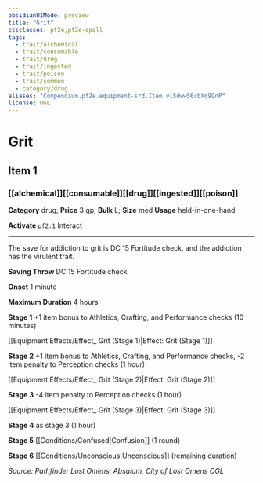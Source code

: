 ```yaml
---
obsidianUIMode: preview
title: "Grit"
cssclasses: pf2e,pf2e-spell
tags:
  - trait/alchemical
  - trait/consumable
  - trait/drug
  - trait/ingested
  - trait/poison
  - trait/common
  - category/drug
aliases: "Compendium.pf2e.equipment-srd.Item.vl5dww56cbXo9QnP"
license: OGL
---
```

# Grit
## Item 1
### [[alchemical]][[consumable]][[drug]][[ingested]][[poison]]

**Category** drug; 
**Price** 3 gp; 
**Bulk** L; **Size** med
**Usage** held-in-one-hand

**Activate** `pf2:1` Interact

* * *

The save for addiction to grit is DC 15 Fortitude check, and the addiction has the virulent trait.

**Saving Throw** DC 15 Fortitude check

**Onset** 1 minute

**Maximum Duration** 4 hours

**Stage 1** +1 item bonus to Athletics, Crafting, and Performance checks (10 minutes)

[[Equipment Effects/Effect_ Grit (Stage 1)|Effect: Grit (Stage 1)]]

**Stage 2** +1 item bonus to Athletics, Crafting, and Performance checks, -2 item penalty to Perception checks (1 hour)

[[Equipment Effects/Effect_ Grit (Stage 2)|Effect: Grit (Stage 2)]]

**Stage 3** -4 item penalty to Perception checks (1 hour)

[[Equipment Effects/Effect_ Grit (Stage 3)|Effect: Grit (Stage 3)]]

**Stage 4** as stage 3 (1 hour)

**Stage 5** [[Conditions/Confused|Confusion]] (1 round)

**Stage 6** [[Conditions/Unconscious|Unconscious]] (remaining duration)

*Source: Pathfinder Lost Omens: Absalom, City of Lost Omens*
*OGL*